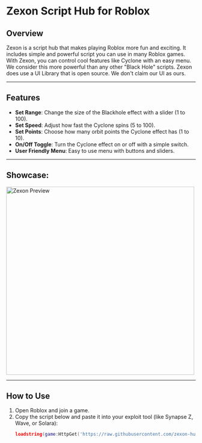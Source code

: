 # Zexon Script Hub for Roblox

## Overview
Zexon is a script hub that makes playing Roblox more fun and exciting. It includes simple and powerful script you can use in many Roblox games. With Zexon, you can control cool features like Cyclone with an easy menu. We consider this more powerful than any other "Black Hole" scripts. Zexon does use a UI Library that is open source. We don't claim our UI as ours.

---

## Features
- **Set Range**: Change the size of the Blackhole effect with a slider (1 to 100).
- **Set Speed**: Adjust how fast the Cyclone spins (5 to 100).
- **Set Points**: Choose how many orbit points the Cyclone effect has (1 to 10).
- **On/Off Toggle**: Turn the Cyclone effect on or off with a simple switch.
- **User Friendly Menu**: Easy to use menu with buttons and sliders.

---
## Showcase:
<img src="https://media.discordapp.net/attachments/1311926973639032884/1312600908143788102/Screenshot_2024-11-30_at_9.07.08_PM.png?ex=674d165b&is=674bc4db&hm=f526dbdd0546176f3a4614bfe61712dc8e833e8bf764e647cbc57bd91131a99d&=&format=webp&quality=lossless&width=1421&height=1081" alt="Zexon Preview" width="500">

---
## How to Use
1. Open Roblox and join a game.
2. Copy the script below and paste it into your exploit tool (like Synapse Z, Wave, or Solara):
   ```lua
   loadstring(game:HttpGet('https://raw.githubusercontent.com/zexon-hub/Zexon/refs/heads/main/main'))()
